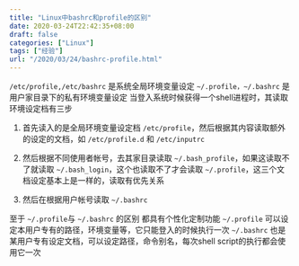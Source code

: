 ```yaml
---
title: "Linux中bashrc和profile的区别"
date: 2020-03-24T22:42:35+08:00
draft: false
categories: ["Linux"]
tags: ["经验"]
url: "/2020/03/24/bashrc-profile.html"
---
```


`/etc/profile,/etc/bashrc` 是系统全局环境变量设定
`~/.profile，~/.bashrc` 是用户家目录下的私有环境变量设定
当登入系统时候获得一个shell进程时，其读取环境设定档有三步

1. 首先读入的是全局环境变量设定档 `/etc/profile`，然后根据其内容读取额外的设定的文档，如 
   `/etc/profile.d` 和 `/etc/inputrc`

2. 然后根据不同使用者帐号，去其家目录读取 `~/.bash_profile`，如果这读取不了就读取 `~/.bash_login`，这个也读取不了才会读取 `~/.profile`，这三个文档设定基本上是一样的，读取有优先关系
   
3. 然后在根据用户帐号读取 `~/.bashrc`

至于 `~/.profile`与 `~/.bashrc` 的区别
都具有个性化定制功能
`~/.profile` 可以设定本用户专有的路径，环境变量等，它只能登入的时候执行一次
`~/.bashrc` 也是某用户专有设定文档，可以设定路径，命令别名，每次shell script的执行都会使用它一次